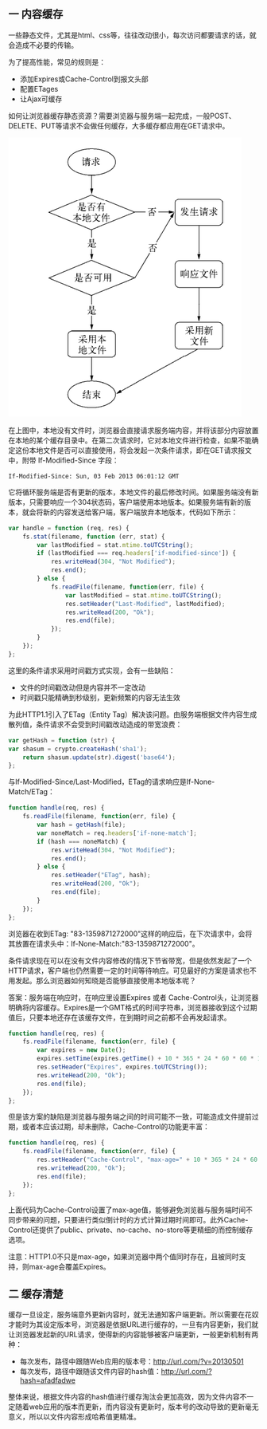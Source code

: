 ## 一 内容缓存

一些静态文件，尤其是html、css等，往往改动很小，每次访问都要请求的话，就会造成不必要的传输。  

为了提高性能，常见的规则是：
- 添加Expires或Cache-Control到报文头部
- 配置ETages
- 让Ajax可缓存

如何让浏览器缓存静态资源？需要浏览器与服务端一起完成，一般POST、DELETE、PUT等请求不会做任何缓存，大多缓存都应用在GET请求中。  

![](../images/node/session-01.png)  

在上图中，本地没有文件时，浏览器会直接请求服务端内容，并将该部分内容放置在本地的某个缓存目录中。在第二次请求时，它对本地文件进行检查，如果不能确定这份本地文件是否可以直接使用，将会发起一次条件请求，即在GET请求报文中，附带 If-Modified-Since 字段：
```
If-Modified-Since: Sun, 03 Feb 2013 06:01:12 GMT
```

它将循环服务端是否有更新的版本，本地文件的最后修改时间。如果服务端没有新版本，只需要响应一个304状态码，客户端使用本地版本。如果服务端有新的版本，就会将新的内容发送给客户端，客户端放弃本地版本，代码如下所示：
```js
var handle = function (req, res) {
    fs.stat(filename, function (err, stat) {
        var lastModified = stat.mtime.toUTCString();
        if (lastModified === req.headers['if-modified-since']) {
            res.writeHead(304, "Not Modified");
            res.end();
        } else {
            fs.readFile(filename, function(err, file) {
                var lastModified = stat.mtime.toUTCString();
                res.setHeader("Last-Modified", lastModified);
                res.writeHead(200, "Ok");
                res.end(file);
            });
        }
    });
};
```

这里的条件请求采用时间戳方式实现，会有一些缺陷：
- 文件的时间戳改动但是内容并不一定改动
- 时间戳只能精确到秒级别，更新频繁的内容无法生效

为此HTTP1.1引入了ETag（Entity Tag）解决该问题。由服务端根据文件内容生成散列值，条件请求不会受到时间戳改动造成的带宽浪费：
```js
var getHash = function (str) {
var shasum = crypto.createHash('sha1');
    return shasum.update(str).digest('base64');
};
```

与If-Modified-Since/Last-Modified，ETag的请求响应是If-None-Match/ETag：
```js
function handle(req, res) {
    fs.readFile(filename, function(err, file) {
        var hash = getHash(file);
        var noneMatch = req.headers['if-none-match'];
        if (hash === noneMatch) {
            res.writeHead(304, "Not Modified");
            res.end();
        } else {
            res.setHeader("ETag", hash);
            res.writeHead(200, "Ok");
            res.end(file);
        }
    });
};
```

浏览器在收到ETag: "83-1359871272000"这样的响应后，在下次请求中，会将其放置在请求头中：If-None-Match:"83-1359871272000"。  

条件请求现在可以在没有文件内容修改的情况下节省带宽，但是依然发起了一个HTTP请求，客户端也仍然需要一定的时间等待响应。可见最好的方案是请求也不用发起。那么浏览器如何知晓是否能够直接使用本地版本呢？  

答案：服务端在响应时，在响应里设置Expires 或者 Cache-Control头，让浏览器明确将内容缓存。Expires是一个GMT格式的时间字符串，浏览器接收到这个过期值后，只要本地还存在该缓存文件，在到期时间之前都不会再发起请求。
```js
function handle(req, res) {
    fs.readFile(filename, function(err, file) {
        var expires = new Date();
        expires.setTime(expires.getTime() + 10 * 365 * 24 * 60 * 60 * 1000);
        res.setHeader("Expires", expires.toUTCString());
        res.writeHead(200, "Ok");
        res.end(file);
    });
};
```


但是该方案的缺陷是浏览器与服务端之间的时间可能不一致，可能造成文件提前过期，或者本应该过期，却未删除，Cache-Control的功能更丰富：
```js
function handle(req, res) {
    fs.readFile(filename, function(err, file) {
        res.setHeader("Cache-Control", "max-age=" + 10 * 365 * 24 * 60 * 60 * 1000);
        res.writeHead(200, "Ok");
        res.end(file);
    });
};
```

上面代码为Cache-Control设置了max-age值，能够避免浏览器与服务端时间不同步带来的问题，只要进行类似倒计时的方式计算过期时间即可。此外Cache-Control还提供了public、private、no-cache、no-store等更精细的而控制缓存选项。  

注意：HTTP1.0不只是max-age，如果浏览器中两个值同时存在，且被同时支持，则max-age会覆盖Expires。

## 二 缓存清楚

缓存一旦设定，服务端意外更新内容时，就无法通知客户端更新。所以需要在花奴才能时为其设定版本号，浏览器是依据URL进行缓存的，一旦有内容更新，我们就让浏览器发起新的URL请求，使得新的内容能够被客户端更新，一般更新机制有两种：
- 每次发布，路径中跟随Web应用的版本号：http://url.com/?v=20130501
- 每次发布，路径中跟随该文件内容的hash值：http://url.com/?hash=afadfadwe

整体来说，根据文件内容的hash值进行缓存淘汰会更加高效，因为文件内容不一定随着web应用的版本而更新，而内容没有更新时，版本号的改动导致的更新毫无意义，所以以文件内容形成哈希值更精准。